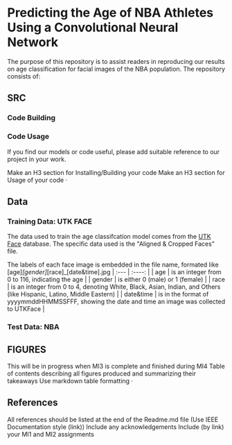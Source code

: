 # Predicting the Age of NBA Athletes Using a Convolutional Neural Network

The purpose of this repository is to assist readers in reproducing our results on age classification for facial images of the NBA population. The repository consists of:

## SRC
### Code Building


### Code Usage
If you find our models or code useful, please add suitable reference to our project in your work.

Make an H3 section for Installing/Building your code
Make an H3 section for Usage of your code · 

## Data 
### Training Data: UTK FACE
The data used to train the age classifcation model comes from the [UTK Face](https://susanqq.github.io/UTKFace/) database. The specific data used is the "Aligned & Cropped Faces" file. 

The labels of each face image is embedded in the file name, formated like [age]_[gender]_[race]_[date&time].jpg
| :---        |    :----:   | 
| age         | is an integer from 0 to 116, indicating the age | 
| gender      | is either 0 (male) or 1 (female)       | 
| race        | is an integer from 0 to 4, denoting White, Black, Asian, Indian, and Others (like Hispanic, Latino, Middle Eastern) |
| date&time   | is in the format of yyyymmddHHMMSSFFF, showing the date and time an image was collected to UTKFace        |


### Test Data: NBA 


## FIGURES 
This will be in progress when MI3 is complete and finished during MI4 
Table of contents describing all figures produced and summarizing their takeaways
Use markdown table formatting · 

## References 
All references should be listed at the end of the Readme.md file (Use IEEE Documentation style (link)) 
Include any acknowledgements 
Include (by link) your MI1 and MI2 assignments

